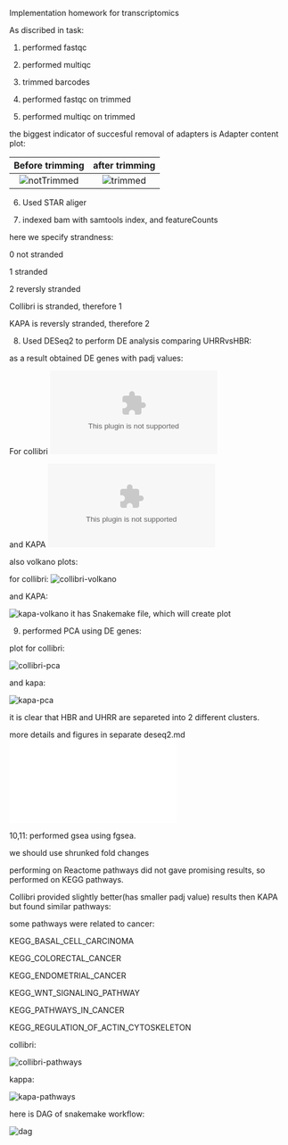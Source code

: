 Implementation homework for transcriptomics

As discribed in task:

1. performed fastqc

2. performed multiqc

3. trimmed barcodes

4. performed fastqc on trimmed 

5. performed multiqc on trimmed

the biggest indicator of succesful removal of adapters is Adapter content plot:

Before trimming            |  after trimming
:-------------------------:|:-------------------------:
![notTrimmed](qc_plots/fastqc_adapter_content_plot.png)  |  ![trimmed](qc_plots/fastqc_adapter_content_plot_trimmed.png)

6. Used STAR aliger

7. indexed bam with samtools index, and featureCounts

here we specify strandness:

0 not stranded

1 stranded

2 reversly stranded

Collibri is stranded, therefore 1

KAPA is reversly stranded, therefore 2

8. Used DESeq2 to perform DE analysis comparing UHRRvsHBR:

as a result obtained DE genes with padj values:

For collibri
![collibri](/condition_treated_results.csv)

and KAPA
![KAPA](/condition_treated_results_kapa.csv)

also volkano plots:

for collibri:
![collibri-volkano](/deseq2_files/figure-gfm/collibri-volkano-1.png)

and KAPA:

![kapa-volkano](/deseq2_files/figure-gfm/kapa-volkano-1.png)
it has Snakemake file, which will create plot

9. performed PCA using DE genes:

plot for collibri:

![collibri-pca](/deseq2_files/figure-gfm/collibri-pca-1.png)

and kapa:

![kapa-pca](/deseq2_files/figure-gfm/kapa-pca-1.png)

it is clear that HBR and UHRR are separeted into 2 different clusters.

more details and figures in separate deseq2.md
![deseq2.md](/deseq2.md)

10,11: performed gsea using fgsea.

we should use shrunked fold changes

performing on Reactome pathways did not gave promising results, so performed on KEGG pathways.

Collibri provided slightly better(has smaller padj value) results then KAPA but found similar pathways:

some pathways were related to cancer:

KEGG_BASAL_CELL_CARCINOMA

KEGG_COLORECTAL_CANCER

KEGG_ENDOMETRIAL_CANCER

KEGG_WNT_SIGNALING_PATHWAY

KEGG_PATHWAYS_IN_CANCER

KEGG_REGULATION_OF_ACTIN_CYTOSKELETON

collibri:

![collibri-pathways](/gsea/collibri_pathways.png)

kappa:

![kapa-pathways](/gsea/kapa-pathways.png)


here is DAG of snakemake workflow:

![dag](/dag.svg)
